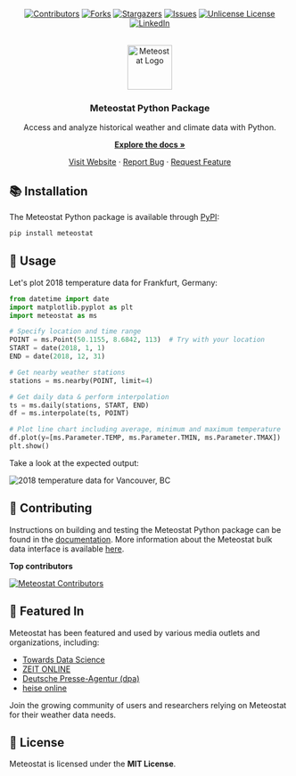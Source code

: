 <!-- PROJECT SHIELDS -->
<div align="center">
  
  [![Contributors][contributors-shield]][contributors-url]
  [![Forks][forks-shield]][forks-url]
  [![Stargazers][stars-shield]][stars-url]
  [![Issues][issues-shield]][issues-url]
  [![Unlicense License][license-shield]][license-url]
  [![LinkedIn][linkedin-shield]][linkedin-url]
  
</div>


<!-- PROJECT LOGO -->
<br />
<div align="center">
  <a href="https://github.com/meteostat/meteostat-python">
    <img src="https://media.meteostat.net/icon.svg" alt="Meteostat Logo" width="80" height="80">
  </a>

  <h3 align="center">Meteostat Python Package</h3>

  <p align="center">
    Access and analyze historical weather and climate data with Python.
    <p>
      <a href="https://dev.meteostat.net"><strong>Explore the docs »</strong></a>
    </p>
    <p>
      <a href="https://meteostat.net">Visit Website</a>
      &middot;
      <a href="https://github.com/othneildrew/Best-README-Template/issues/new?labels=bug&template=bug-report---.md">Report Bug</a>
      &middot;
      <a href="https://github.com/othneildrew/Best-README-Template/issues/new?labels=enhancement&template=feature-request---.md">Request Feature</a>
    </p>
  </p>
</div>

## 📚 Installation

The Meteostat Python package is available through [PyPI](https://pypi.org/project/meteostat/):

```sh
pip install meteostat
```

## 🚀 Usage

Let's plot 2018 temperature data for Frankfurt, Germany:

```python
from datetime import date
import matplotlib.pyplot as plt
import meteostat as ms

# Specify location and time range
POINT = ms.Point(50.1155, 8.6842, 113)  # Try with your location
START = date(2018, 1, 1)
END = date(2018, 12, 31)

# Get nearby weather stations
stations = ms.nearby(POINT, limit=4)

# Get daily data & perform interpolation
ts = ms.daily(stations, START, END)
df = ms.interpolate(ts, POINT)

# Plot line chart including average, minimum and maximum temperature
df.plot(y=[ms.Parameter.TEMP, ms.Parameter.TMIN, ms.Parameter.TMAX])
plt.show()
```

Take a look at the expected output:

![2018 temperature data for Vancouver, BC][product-screenshot]

## 🤝 Contributing

Instructions on building and testing the Meteostat Python package can be found in the [documentation](https://dev.meteostat.net/python/contributing.html). More information about the Meteostat bulk data interface is available [here](https://dev.meteostat.net/bulk/).

**Top contributors**

<a href="https://github.com/meteostat/meteostat-python/graphs/contributors">
  <img src="https://contrib.rocks/image?repo=meteostat/meteostat-python" alt="Meteostat Contributors" />
</a>

## 🌟 Featured In

<!--
<div align="center">
  <img src="..." alt="" width="" height="">
</div>
-->

Meteostat has been featured and used by various media outlets and organizations, including:

- [Towards Data Science](https://towardsdatascience.com/get-temperature-data-by-location-with-python-52ed872dd621/)
- [ZEIT ONLINE](https://www.zeit.de/digital/internet/2022-03/desinformation-russland-ukraine-fotos-fake-news-falschinformation-echtheit)
- [Deutsche Presse-Agentur (dpa)](https://dpa-factchecking.com/germany/230103-99-92282/)
- [heise online](https://www.heise.de/news/Open-Source-Projekt-zu-Klimadaten-Meteostat-Python-Library-1-0-erschienen-4985015.html)

Join the growing community of users and researchers relying on Meteostat for their weather data needs.

## 📄 License

Meteostat is licensed under the **MIT License**.


<!-- MARKDOWN LINKS & IMAGES -->
<!-- https://www.markdownguide.org/basic-syntax/#reference-style-links -->
[contributors-shield]: https://img.shields.io/github/contributors/meteostat/meteostat-python.svg?style=for-the-badge
[contributors-url]: https://github.com/meteostat/meteostat-python/graphs/contributors
[forks-shield]: https://img.shields.io/github/forks/meteostat/meteostat-python.svg?style=for-the-badge
[forks-url]: https://github.com/meteostat/meteostat-python/network/members
[stars-shield]: https://img.shields.io/github/stars/meteostat/meteostat-python.svg?style=for-the-badge
[stars-url]: https://github.com/meteostat/meteostat-python/stargazers
[issues-shield]: https://img.shields.io/github/issues/meteostat/meteostat-python.svg?style=for-the-badge
[issues-url]: https://github.com/meteostat/meteostat-python/issues
[license-shield]: https://img.shields.io/github/license/meteostat/meteostat-python.svg?style=for-the-badge
[license-url]: https://github.com/meteostat/meteostat-python/blob/master/LICENSE.txt
[linkedin-shield]: https://img.shields.io/badge/-LinkedIn-black.svg?style=for-the-badge&logo=linkedin&colorB=555
[linkedin-url]: https://www.linkedin.com/company/meteostat
[product-screenshot]: https://dev.meteostat.net/assets/img/py-example-chart.046f8b8e.png
